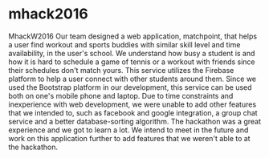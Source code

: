 # mhack2016
MhackW2016
Our team designed a web application, matchpoint, that helps a user find workout and sports buddies with similar skill level and time availability, in the user's school. We understand how busy a student is and how it is hard to schedule a game of tennis or a workout with friends since their schedules don't match yours. This service utilizes the Firebase platform to help a user connect with other students around them. Since we used the Bootstrap platform in our development, this service can be used both on one's mobile phone and laptop. Due to time constraints and inexperience with web development, we were unable to add other features that we intended to, such as facebook and google integration, a group chat service and a better database-sorting algorithm. The hackathon was a great experience and we got to learn a lot. We intend to meet in the future and work on this application further to add features that we weren't able to at the hackathon.
